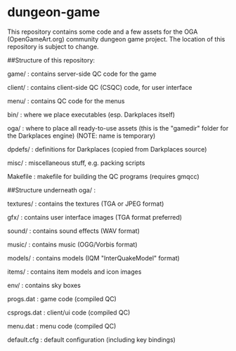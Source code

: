 dungeon-game
============

This repository contains some code and a few assets for the OGA
(OpenGameArt.org) community dungeon game project.  The location
of this repository is subject to change.

##Structure of this repository:

game/     : contains server-side QC code for the game

client/   : contains client-side QC (CSQC) code, for user interface

menu/     : contains QC code for the menus

bin/      : where we place executables (esp. Darkplaces itself)

oga/      : where to place all ready-to-use assets
            (this is the "gamedir" folder for the Darkplaces engine)
            (NOTE: name is temporary)
   
dpdefs/   : definitions for Darkplaces (copied from Darkplaces source)

misc/     : miscellaneous stuff, e.g. packing scripts

Makefile  : makefile for building the QC programs (requires gmqcc)


##Structure underneath oga/ :

textures/    : contains the textures  (TGA or JPEG format)

gfx/         : contains user interface images (TGA format preferred)

sound/       : contains sound effects  (WAV format)

music/       : contains music  (OGG/Vorbis format)

models/      : contains models  (IQM "InterQuakeModel" format)

items/       : contains item models and icon images

env/         : contains sky boxes

progs.dat    : game code (compiled QC)

csprogs.dat  : client/ui code (compiled QC)

menu.dat     : menu code (compiled QC)

default.cfg  : default configuration (including key bindings)

